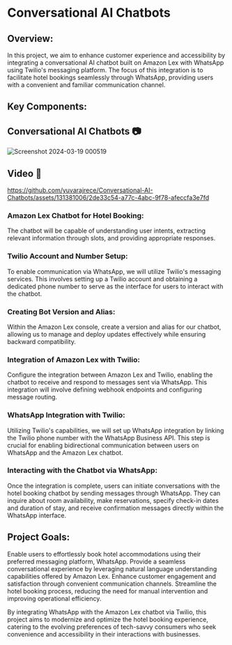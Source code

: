 # Conversational AI Chatbots

## Overview:
In this project, we aim to enhance customer experience and accessibility by integrating a conversational AI chatbot built on Amazon Lex with WhatsApp using Twilio's messaging platform. The focus of this integration is to facilitate hotel bookings seamlessly through WhatsApp, providing users with a convenient and familiar communication channel.

## Key Components:

## Conversational AI Chatbots 📷
![Screenshot 2024-03-19 000519](https://github.com/yuvarajrece/Conversational-AI-Chatbots/assets/131381006/0f0b9e51-ac9b-4c63-be53-84a267f4de00)

## Video 🎥

https://github.com/yuvarajrece/Conversational-AI-Chatbots/assets/131381006/2de33c54-a77c-4abc-9f78-afeccfa3e7fd

### Amazon Lex Chatbot for Hotel Booking: 

The chatbot will be capable of understanding user intents, extracting relevant information through slots, and providing appropriate responses.

### Twilio Account and Number Setup: 

To enable communication via WhatsApp, we will utilize Twilio's messaging services. This involves setting up a Twilio account and obtaining a dedicated phone number to serve as the interface for users to interact with the chatbot.

### Creating Bot Version and Alias: 

Within the Amazon Lex console,  create a version and alias for our chatbot, allowing us to manage and deploy updates effectively while ensuring backward compatibility.

### Integration of Amazon Lex with Twilio: 

Configure the integration between Amazon Lex and Twilio, enabling the chatbot to receive and respond to messages sent via WhatsApp. This integration will involve defining webhook endpoints and configuring message routing.

### WhatsApp Integration with Twilio: 

Utilizing Twilio's capabilities, we will set up WhatsApp integration by linking the Twilio phone number with the WhatsApp Business API. This step is crucial for enabling bidirectional communication between users on WhatsApp and the Amazon Lex chatbot.

### Interacting with the Chatbot via WhatsApp:

Once the integration is complete, users can initiate conversations with the hotel booking chatbot by sending messages through WhatsApp. They can inquire about room availability, make reservations, specify check-in dates and duration of stay, and receive confirmation messages directly within the WhatsApp interface.

## Project Goals:

Enable users to effortlessly book hotel accommodations using their preferred messaging platform, WhatsApp.
Provide a seamless conversational experience by leveraging natural language understanding capabilities offered by Amazon Lex.
Enhance customer engagement and satisfaction through convenient communication channels.
Streamline the hotel booking process, reducing the need for manual intervention and improving operational efficiency.

By integrating WhatsApp with the Amazon Lex chatbot via Twilio, this project aims to modernize and optimize the hotel booking experience, catering to the evolving preferences of tech-savvy consumers who seek convenience and accessibility in their interactions with businesses.
